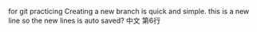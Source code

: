 for git practicing
Creating a new branch is quick and simple.
this is a new line
so the new lines is auto saved?
中文
第6行
